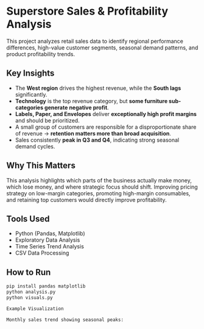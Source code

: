 # Superstore Sales & Profitability Analysis

This project analyzes retail sales data to identify regional performance differences, high-value customer segments, seasonal demand patterns, and product profitability trends.

## Key Insights

- The **West region** drives the highest revenue, while the **South lags** significantly.
- **Technology** is the top revenue category, but **some furniture sub-categories generate negative profit**.
- **Labels, Paper, and Envelopes** deliver **exceptionally high profit margins** and should be prioritized.
- A small group of customers are responsible for a disproportionate share of revenue → **retention matters more than broad acquisition**.
- Sales consistently **peak in Q3 and Q4**, indicating strong seasonal demand cycles.

## Why This Matters

This analysis highlights which parts of the business actually make money, which lose money, and where strategic focus should shift. Improving pricing strategy on low-margin categories, promoting high-margin consumables, and retaining top customers would directly improve profitability.

## Tools Used
- Python (Pandas, Matplotlib)
- Exploratory Data Analysis
- Time Series Trend Analysis
- CSV Data Processing

## How to Run
```bash
pip install pandas matplotlib
python analysis.py
python visuals.py

Example Visualization

Monthly sales trend showing seasonal peaks:




